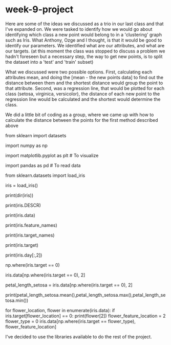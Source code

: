 # week-9-project
Here are some of the ideas we discussed as a trio in our last class and that I've expanded on. 
We were tasked to identify how we would go about identifying which class a new point would belong to in a 'clustering' graph such as Iris.
What Anthony, Ozge and I thought, is that it would be good to identify our parameters.
We identified what are our attributes, and what are our targets. 
(at this moment the class was stopped to discuss a problem we hadn't foreseen but a necessary step, the way to get new points, is to split the dataset into a 'test' and 'train' subset)

What we discussed were two possible options. First, calculating each attributes mean, and doing the [mean - the new points data] to find out the distance between them and the shortest distance would group the point to that attribute. Second, was a regression line, that would be plotted for each class (setosa, virginica, versicolor), the distance of each new point to the regression line would be calculated and the shortest would determine the class. 

We did a little bit of coding as a group, where we came up with how to calculate the distance between the points for the first method described above 

from sklearn import datasets

import numpy as np

import matplotlib.pyplot as plt  # To visualize

import pandas as pd  # To read data

from sklearn.datasets import load_iris

iris = load_iris()

print(dir(iris))

print(iris.DESCR)

print(iris.data)

print(iris.feature_names)

print(iris.target_names)

print(iris.target)

print(iris.day[:,2])

np.where(iris.target == 0)

iris.data[np.where(iris.target == 0), 2]

petal_length_setosa = iris.data[np.where(iris.target == 0), 2]

print(petal_length_setosa.mean(),petal_length_setosa.max(),petal_length_setosa.min())



for flower_location, flower in enumerate(iris.data):
   if iris.target[flower_location] == 0:
       print(flower[2])
flower_feature_location = 2
flower_type = 0
iris.data[np.where(iris.target == flower_type), flower_feature_location]


I've decided to use the libraries available to do the rest of the project.
